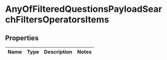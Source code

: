# AnyOfFilteredQuestionsPayloadSearchFiltersOperatorsItems

## Properties
Name | Type | Description | Notes
------------ | ------------- | ------------- | -------------
